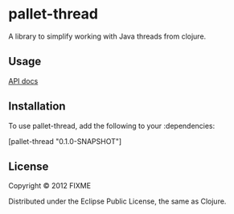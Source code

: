 # pallet-thread

A library to simplify working with Java threads from clojure.

## Usage

[API docs](http://pallet.github.com/pallet-thread)

## Installation

To use pallet-thread, add the following to your :dependencies:

[pallet-thread "0.1.0-SNAPSHOT"]

## License

Copyright © 2012 FIXME

Distributed under the Eclipse Public License, the same as Clojure.
